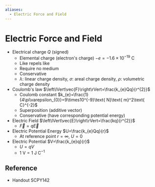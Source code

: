 ```yaml
---
aliases:
  - Electric Force and Field
---
```


# Electric Force and Field

- Electrical charge $Q$ (signed)
	- Elemental charge (electron's charge) $-e=-1.6\times10^{-19}\text{ C}$
	- Like repels like
	- Require no medium
	- Conservative
	- $\lambda$: linear charge density, $\sigma$: areal charge density, $\rho$: volumetric charge density
- Coulomb's law $\left\lVert\vec{F}\right\rVert=\frac{k_{e}Qq}{r^{2}}$
	- Coulomb constant $k_{e}=\frac{1}{4\pi\varepsilon_{0}}=9\times10^{-9}\text{ N}\text{ m}^2\text{ C}^{-2}$
	- Superposition (additive vector)
	- Conservative (have corresponding potential energy)
- Electric Field $\left\lVert\vec{E}\right\rVert=\frac{kq}{r^{2}}$
	- $\vec{F}=q\vec{E}$
- Electric Potential Energy $U=\frac{k_{e}Qq}{r}$
	- At reference point $r=\infty$, $U=0$
- Electric Potential $V=\frac{k_{e}q}{r}$
	- $U=qV$
	- $1\text{ V}=1\text{ J}\text{ C}^{-1}$

## Reference

- Handout SCPY142

